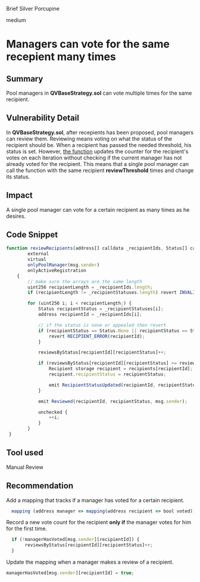 Brief Silver Porcupine

medium

# Managers can vote for the same recepient many times
## Summary
Pool managers in **QVBaseStrategy.sol** can vote multiple times for the same recipient.

## Vulnerability Detail
In **QVBaseStrategy.sol**, after recepients has been proposed, pool managers can review them. Reviewing means voting on what the status of the recipient should be. When a recipient has passed the needed threshold, his status is set. However, [the function](https://github.com/allo-protocol/allo-v2/blob/8a41a342a0de7a2d5d7dbc5395d1da44cb811348/contracts/strategies/qv-base/QVBaseStrategy.sol#L273-L275) updates the counter for the recipient's votes on each iteration without checking if the current manager has not already voted for the recipient. This means that a single pool manager can call the function with the same recipient **reviewThreshold** times and change its status.

## Impact
A single pool manager can vote for a certain recipient as many times as he desires.

## Code Snippet
```jsx
function reviewRecipients(address[] calldata _recipientIds, Status[] calldata _recipientStatuses)
        external
        virtual
        onlyPoolManager(msg.sender)
        onlyActiveRegistration
    {
        // make sure the arrays are the same length
        uint256 recipientLength = _recipientIds.length;
        if (recipientLength != _recipientStatuses.length) revert INVALID();

        for (uint256 i; i < recipientLength;) {
            Status recipientStatus = _recipientStatuses[i];
            address recipientId = _recipientIds[i];

            // if the status is none or appealed then revert
            if (recipientStatus == Status.None || recipientStatus == Status.Appealed) {
                revert RECIPIENT_ERROR(recipientId);
            }

            reviewsByStatus[recipientId][recipientStatus]++;

            if (reviewsByStatus[recipientId][recipientStatus] >= reviewThreshold) {
                Recipient storage recipient = recipients[recipientId];
                recipient.recipientStatus = recipientStatus;

                emit RecipientStatusUpdated(recipientId, recipientStatus, address(0));
            }

            emit Reviewed(recipientId, recipientStatus, msg.sender);

            unchecked {
                ++i;
            }
        }
 }

```

## Tool used

Manual Review

## Recommendation

Add a mapping that tracks if a manager has voted for a certain recipient.

```jsx
  mapping (address manager => mapping(address recipient => bool voted)) managerHasVoted;
```

Record a new vote count for the recipient **only if** the manager votes for him for the first time.

```jsx
  if (!managerHasVoted[msg.sender][recipientId]) {
       reviewsByStatus[recipientId][recipientStatus]++;
  }
```

Update the mapping when a manager makes a review of a recipient.

```jsx
managerHasVoted[msg.sender][recipientId] = true;
```


